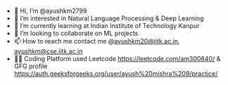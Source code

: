 - 👋 Hi, I’m @ayushkm2799
- 👀 I’m interested in Natural Language Processing & Deep Learning
- 🌱 I’m currently learning at Indian Institute of Technology Kanpur
- 💞️ I’m looking to collaborate on ML projects
- 📫 How to reach me contact me @ayushkm20@iitk.ac.in, ayushkm@cse.iitk.ac.in
- 👨‍💻 Coding Platform used Leetcode https://leetcode.com/am300840/ & GFG profile https://auth.geeksforgeeks.org/user/ayush%20mishra%209/practice/



<!---
ayushkm2799/ayushkm2799 is a ✨ special ✨ repository because its `README.md` (this file) appears on your GitHub profile.
You can click the Preview link to take a look at your changes.
--->
